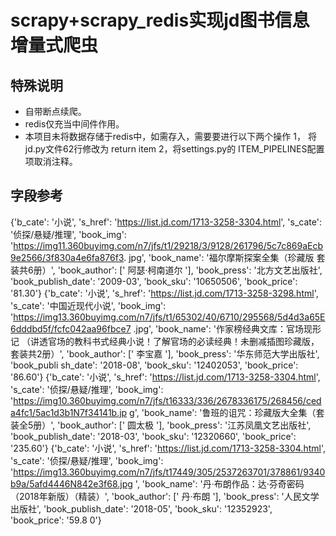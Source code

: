 #   scrapy+scrapy_redis实现jd图书信息增量式爬虫
## 特殊说明
- 自带断点续爬。
- redis仅充当中间件作用。
- 本项目未将数据存储于redis中，如需存入，需要要进行以下两个操作
    1， 将jd.py文件62行修改为 return item
    2，将settings.py的 ITEM_PIPELINES配置项取消注释。
## 字段参考
{'b_cate': '小说', 's_href': 'https://list.jd.com/1713-3258-3304.html', 's_cate': '侦探/悬疑/推理', 'book_img': 'https://img11.360buyimg.com/n7/jfs/t1/29218/3/9128/261796/5c7c869aEcb9e2566/3f830a4e6fa876f3.
jpg', 'book_name': '福尔摩斯探案全集（珍藏版 套装共6册）', 'book_author': [' 阿瑟·柯南道尔 '], 'book_press': '北方文艺出版社', 'book_publish_date': '2009-03', 'book_sku': '10650506', 'book_price': '81.30'}
{'b_cate': '小说', 's_href': 'https://list.jd.com/1713-3258-3298.html', 's_cate': '中国近现代小说', 'book_img': 'https://img13.360buyimg.com/n7/jfs/t1/65302/40/6710/295568/5d4d3a65E6dddbd5f/fcfc042aa96fbce7
.jpg', 'book_name': '作家榜经典文库：官场现形记 （讲透官场的教科书式经典小说！了解官场的必读经典！未删减插图珍藏版，套装共2册）', 'book_author': [' 李宝嘉 '], 'book_press': '华东师范大学出版社', 'book_publi
sh_date': '2018-08', 'book_sku': '12402053', 'book_price': '86.60'}
{'b_cate': '小说', 's_href': 'https://list.jd.com/1713-3258-3304.html', 's_cate': '侦探/悬疑/推理', 'book_img': 'https://img10.360buyimg.com/n7/jfs/t16333/336/2678336175/268456/ceda4fc1/5ac1d3b1N7f34141b.jp
g', 'book_name': '鲁班的诅咒：珍藏版大全集（套装全5册）', 'book_author': [' 圆太极 '], 'book_press': '江苏凤凰文艺出版社', 'book_publish_date': '2018-03', 'book_sku': '12320660', 'book_price': '235.60'}
{'b_cate': '小说', 's_href': 'https://list.jd.com/1713-3258-3304.html', 's_cate': '侦探/悬疑/推理', 'book_img': 'https://img13.360buyimg.com/n7/jfs/t17449/305/2537263701/378861/9340b9a/5afd4446N842e3f68.jpg
', 'book_name': '丹·布朗作品：达·芬奇密码（2018年新版）（精装）', 'book_author': [' 丹·布朗 '], 'book_press': '人民文学出版社', 'book_publish_date': '2018-05', 'book_sku': '12352923', 'book_price': '59.8
0'}


